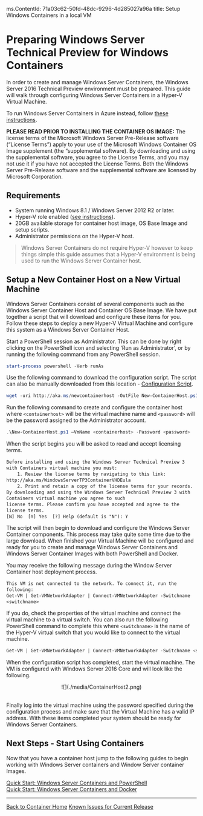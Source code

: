 ms.ContentId: 71a03c62-50fd-48dc-9296-4d285027a96a
title: Setup Windows Containers in a local VM

# Preparing Windows Server Technical Preview for Windows Containers

In order to create and manage Windows Server Containers, the Windows Server 2016 Technical Preview environment must be prepared. This guide will walk through configuring Windows Server Containers in a Hyper-V Virtual Machine.

To run Windows Server Containers in Azure instead, follow [these instructions](./azure_setup.md).

**PLEASE READ PRIOR TO INSTALLING THE CONTAINER OS IMAGE:**  The license terms of the Microsoft Windows Server Pre-Release software (“License Terms”) apply to your use of the Microsoft Windows Container OS Image supplement (the “supplemental software).  By downloading and using the supplemental software, you agree to the License Terms, and you may not use it if you have not accepted the License Terms. Both the Windows Server Pre-Release software and the supplemental software are licensed by Microsoft Corporation.
 
 ## Requirements

* System running Windows 8.1 / Windows Server 2012 R2 or later.
* Hyper-V role enabled ([see instructions](https://msdn.microsoft.com/virtualization/hyperv_on_windows/quick_start/walkthrough_install#UsingPowerShell)).
* 20GB available storage for container host image, OS Base Image and setup scripts.
* Administrator permissions on the Hyper-V host.

> Windows Server Containers do not require Hyper-V however to keep things simple this guide assumes that a Hyper-V environment is being used to run the Windows Server Container host.

## Setup a New Container Host on a New Virtual Machine
Windows Server Containers consist of several components such as the Windows Server Container Host and Container OS Base Image. We have put together a script that will download and configure these items for you. Follow these steps to deploy a new Hyper-V Virtual Machine and configure this system as a Windows Server Container Host.

Start a PowerShell session as Administrator. This can be done by right clicking on the PowerShell icon and selecting ‘Run as Administrator’, or by running the following command from any PowerShell session.

``` powershell
start-process powershell -Verb runAs
```

Use the following command to download the configuration script. The script can also be manually downloaded from this location - [Configuration Script](http://aka.ms/newcontainerhost).
 
``` PowerShell
wget -uri http://aka.ms/newcontainerhost -OutFile New-ContainerHost.ps1
```
   
Run the following command to create and configure the container host where `<containerhost>` will be the virtual machine name and `<password>` will be the password assigned to the Administrator account.

``` powershell
.\New-ContainerHost.ps1 –VmName <containerhost> -Password <password>
```
  
When the script begins you will be asked to read and accept licensing terms.

```
Before installing and using the Windows Server Technical Preview 3 with Containers virtual machine you must:
    1. Review the license terms by navigating to this link: http://aka.ms/WindowsServerTP3ContainerVHDEula
    2. Print and retain a copy of the license terms for your records.
By downloading and using the Windows Server Technical Preview 3 with Containers virtual machine you agree to such
license terms. Please confirm you have accepted and agree to the license terms.
[N] No  [Y] Yes  [?] Help (default is "N"): Y
```

The script will then begin to download and configure the Windows Server Container components. This process may take quite some time due to the large download. When finished your Virtual Machine will be configured and ready for you to create and manage Windows Server Containers and Windows Server Container Images with both PowerShell and Docker.  

You may receive the following message during the Window Server Container host deployment process. 
```
This VM is not connected to the network. To connect it, run the following:
Get-VM | Get-VMNetworkAdapter | Connect-VMNetworkAdapter -Switchname <switchname>
```  
If you do, check the properties of the virtual machine and connect the virtual machine to a virtual switch. You can also run the following PowerShell command to complete this where `<switchname>` is the name of the Hyper-V virtual switch that you would like to connect to the virtual machine.

``` powershell 
Get-VM | Get-VMNetworkAdapter | Connect-VMNetworkAdapter -Switchname <switchname>
```

When the configuration script has completed, start the virtual machine. The VM is configured with Windows Server 2016 Core and will look like the following.
  
<center>![](./media/ContainerHost2.png)</center><br />
  
Finally log into the virtual machine using the password specified during the configuration process and make sure that the Virtual Machine has a valid IP address. With these items completed your system should be ready for Windows Server Containers. 

## Next Steps - Start Using Containers

Now that you have a container host jump to the following guides to begin working with Windows Server containers and Window Server container Images. 

[Quick Start: Windows Server Containers and PowerShell](./manage_powershell.md)  
[Quick Start: Windows Server Containers and Docker](./manage_docker.md) 

-------------------
[Back to Container Home](../containers_welcome.md)
[Known Issues for Current Release](../about/work_in_progress.md)